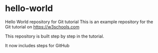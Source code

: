 # hello-world
Hello World repository for Git tutorial
This is an example repository for the Git tutorial on https://w3schools.com

This repository is built step by step in the tutorial.

It now includes steps for GitHub
